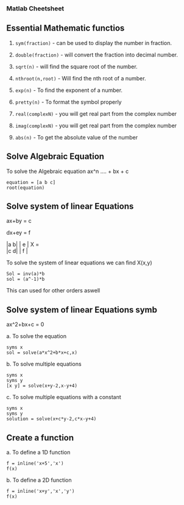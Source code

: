 ### Matlab Cheetsheet 
## Essential Mathematic functios

1. ``sym(fraction)`` - can be used to display the number in fraction. 

2. ``double(fraction)`` - will convert the fraction into decimal number. 

3. ``sqrt(n)`` - will find the square root of the number. 

4. ``nthroot(n,root)`` - Will find the nth root of a number. 

5. ``exp(n)`` - To find the exponent of a number. 

6. ``pretty(n)`` - To format the symbol properly

7. ``real(complexN)`` - you will get real part from the complex number

8. ``imag(complexN)`` - you will get real part from the complex number

9. ``abs(n)`` - To get the absolute value of the number

## Solve Algebraic Equation 

To solve the Algebraic equation ax^n .... + bx + c  

```
equation = [a b c]
root(equation)
```
## Solve system of linear Equations

ax+by = c 

dx+ey = f

|a   b|      | e |
        X =      
|c   d|      | f |

To solve the system of linear equations we can find X(x,y) 

```
Sol = inv(a)*b
sol = (a^-1)*b 
```
This can used for other orders aswell

## Solve system of linear Equations symb

ax^2+bx+c = 0 

a. To solve the equation 

```
syms x
sol = solve(a*x^2+b*x+c,x)
```
b. To solve multiple equations 

```
syms x 
syms y
[x y] = solve(x+y-2,x-y+4)
```
c.  To solve multiple equations  with a constant

```
syms x
syms y
solution = solve(x+c*y-2,c*x-y+4)
```

## Create a function 

a. To define a 1D function

```
f = inline('x+5','x')
f(x)
```
b. To define a 2D function

```
f = inline('x+y','x','y')
f(x)
``` 
